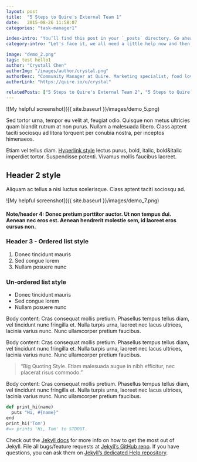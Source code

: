```yaml
---
layout: post
title:  "5 Steps to Quire's External Team 1"
date:   2015-08-26 11:58:07
categories: "task-manager1"

index-intro: "You’ll find this post in your `_posts` directory. Go ahead and edit it and re-build the site to see your changes.<br/><br/> You can rebuild the site in many different ways, but the most common way is to run `jekyll serve`, which launches a web server and auto-regenerates your site when a file is updated."
category-intro: "Let's face it, we all need a little help now and then, event if it is from someone we hardly know. In reality, there is not just you and me. There is also them..."

image: "demo_2.png"
tags: test hello1
author: "Crystall Chen"
authorImg: "/images/author/crystal.png"
authorDesc: "Community Manager at Quire. Marketing specialist, food lover, and aniholic."
authorLink: "https://quire.io/u/crystal"

relatedPosts: ["5 Steps to Quire's External Team 2", "5 Steps to Quire's External Team 3"]
---
```


![My helpful screenshot]({{ site.baseurl }}/images/demo_5.png)

Sed tortor urna, tempor eu velit at, feugiat odio. Quisque non metus ultricies quam blandit rutrum at non purus. Nullam a malesuada libero. Class aptent taciti sociosqu ad litora torquent per conubia nostra, per inceptos himenaeos.

Etiam vel tellus diam. [Hyperlink style](http://tw.yahoo.com/) lectus purus, bold, italic, bold&italic imperdiet tortor. Suspendisse potenti. Vivamus mollis faucibus laoreet. 

## Header 2 style
Aliquam ac tellus a nisi luctus scelerisque. Class aptent taciti sociosqu ad.

![My helpful screenshot]({{ site.baseurl }}/images/demo_7.png)

#### Note/header 4: Donec pretium porttitor auctor. Ut non tempus dui. Aenean nec eros est. Aenean hendrerit molestie sem, id laoreet eros cursus non.

### Header 3 - Ordered list style

1. Donec tincidunt mauris
2. Sed congue lorem
3. Nullam posuere nunc

### Un-ordered list style

* Donec tincidunt mauris
* Sed congue lorem
* Nullam posuere nunc

Body content: Cras consequat mollis pretium. Phasellus tempus tellus diam, vel tincidunt nunc fringilla et. Nulla turpis urna, laoreet nec lacus ultrices, lacinia varius nunc. Nunc ullamcorper pretium faucibus. 

Body content: Cras consequat mollis pretium. Phasellus tempus tellus diam, vel tincidunt nunc fringilla et. Nulla turpis urna, laoreet nec lacus ultrices, lacinia varius nunc. Nunc ullamcorper pretium faucibus. 

> “Big Quoting Style. Etiam malesuada augue in nibh efficitur, nec placerat risus commodo.”
> <a class="fa fa-twitter" href="http://tw.yahoo.com" target="\_blank"></a>

Body content: Cras consequat mollis pretium. Phasellus tempus tellus diam, vel tincidunt nunc fringilla et. Nulla turpis urna, laoreet nec lacus ultrices, lacinia varius nunc. Nunc ullamcorper pretium faucibus.

```python
def print_hi(name)
  puts "Hi, #{name}"
end
print_hi('Tom')
#=> prints 'Hi, Tom' to STDOUT.
```

Check out the [Jekyll docs][jekyll] for more info on how to get the most out of Jekyll. File all bugs/feature requests at [Jekyll’s GitHub repo][jekyll-gh]. If you have questions, you can ask them on [Jekyll’s dedicated Help repository][jekyll-help].

[jekyll]:      http://jekyllrb.com
[jekyll-gh]:   https://github.com/jekyll/jekyll
[jekyll-help]: https://github.com/jekyll/jekyll-help
